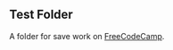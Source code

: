 ## Test Folder

A folder for save work on <a href="https://chinese.freecodecamp.org/">FreeCodeCamp</a>.